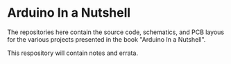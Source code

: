 # Arduino In a Nutshell

The repositories here contain the source code, schematics, and PCB layous for the various projects
presented in the book "Arduino In a Nutshell".

This respository will contain notes and errata.

